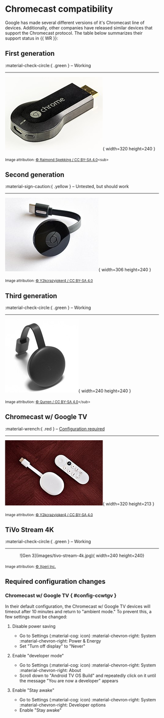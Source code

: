 # Chromecast compatibility

Google has made several different versions of it's Chromecast line of devices.
Additionally, other companies have released similar devices that support the
Chromecast protocol. The table below summarizes their support status in {{ WR
}}:

<div class="mygrid" markdown>
<div class="mycard" markdown>

## First generation

:material-check-circle:{ .green } &ndash; Working

-----

![Gen 1](images/cc-gen1.jpg){ width=320 height=240 }

<sub>Image attribution: [© Raimond Spekking / CC BY-SA 4.0](https://en.wikipedia.org/wiki/File:Chromecast_(1st_generation)-0869.jpg)<sub>
</div>
<div class="mycard" markdown>

## Second generation

:material-sign-caution:{ .yellow } &ndash; Untested, but should work

-----

![Gen 2](images/cc-gen2.jpg){ width=306 height=240 }

<sub>Image attribution: [© Y2kcrazyjoker4 / CC BY-SA 4.0](https://en.wikipedia.org/wiki/File:Chromecast-2015.jpg)</sub>
</div>
<div class="mycard" markdown>

## Third generation

:material-check-circle:{ .green } &ndash; Working

-----

![Gen 3](images/cc-gen3.jpg){ width=240 height=240 }

<sub>Image attribution: [© Qurren / CC BY-SA 4.0](https://en.wikipedia.org/wiki/File:Chromecast_(3rd_generation).jpg)</sub>
</div>
<div class="mycard" markdown>

## Chromecast w/ Google TV

<!-- markdownlint-disable-next-line MD051 -->
:material-wrench:{ .red } &ndash; [Configuration required](#config-ccwtgv)

-----

![CC w/ GTV](images/cc-gtv.jpg){ width=320 height=213 }

<sub>Image attribution: [© Y2kcrazyjoker4 / CC BY-SA 4.0](https://en.wikipedia.org/wiki/File:Chromecast-with-Google-TV-snow-color-on-wood-table2.jpg)</sub>
</div>
<div class="mycard" markdown>

## TiVo Stream 4K

:material-check-circle:{ .green } &ndash; Working

-----
<div markdown style="text-align:center">
![Gen 3](images/tivo-stream-4k.jpg){ width=240 height=240}
</div>

<sub>Image attribution: [© Xperi Inc.](https://www.tivo.com/products/stream-4k)</sub>
</div>
</div>

## Required configuration changes

### Chromecast w/ Google TV { #config-ccwtgv }

In their default configuration, the Chromecast w/ Google TV devices will timeout
after 10 minutes and return to "ambient mode." To prevent this, a few settings
must be changed:

1. Disable power saving
    - Go to Settings (:material-cog: icon) :material-chevron-right: System
      :material-chevron-right: Power & Energy
    - Set "Turn off display" to "Never"

1. Enable "developer mode"

    - Go to Settings (:material-cog: icon) :material-chevron-right: System
      :material-chevron-right: About
    - Scroll down to "Android TV OS Build" and repeatedly click on it until
        the message "You are now a developer" appears

1. Enable "Stay awake"

    - Go to Settings (:material-cog: icon) :material-chevron-right: System
      :material-chevron-right: Developer options
    - Enable "Stay awake"
